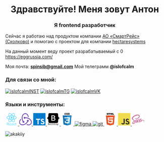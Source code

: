 <h1 align="center">Здравствуйте! Меня зовут Антон</h1>
<h3 align="center">Я frontend разработчик</h3>

Сейчас я работаю над продуктом компании [АО «СмартРейс» (Сколково)](https://navigator.sk.ru/orn/1124483) и помогаю с проектом для компании [hectaresystems](https://hectaresystems.ru/)

На данный момент веду проект разрабатываемый с 0 https://eggrussia.com/

Моя почта: **spinsib@gmail.com**
Мой телеграмм **@islofcalm**

<h3 align="left">Для связи со мной:</h3>
<p align="left">
<a href="https://instagram.com/islofcalm" target="blank"><img align="center" src="https://raw.githubusercontent.com/rahuldkjain/github-profile-readme-generator/master/src/images/icons/Social/instagram.svg" alt="islofcalmINST" height="30" width="40" /></a>
<a href="https://t.me/islofcalm" target="blank"><img align="center" src="https://cdn-icons-png.flaticon.com/512/4701/4701496.png" alt="islofcalmTG" height="30" width="40" /></a>
<a href="https://vk.com/1rama_2_vandama" target="blank"><img align="center" src="https://i.pinimg.com/originals/9b/fd/ae/9bfdaedd61a6b9347f61026d1cf39ae1.png" alt="islofcalmVK" height="30" width="30" /></a>
  
</p>

<h3 align="left">Языки и инструменты:</h3>
<p align="left"> <a href="https://reactjs.org/" target="_blank" rel="noreferrer"> <img src="https://raw.githubusercontent.com/devicons/devicon/master/icons/react/react-original-wordmark.svg" alt="react" width="40" height="40"/> </a> <a href="https://redux.js.org" target="_blank" rel="noreferrer"> <img src="https://raw.githubusercontent.com/devicons/devicon/master/icons/redux/redux-original.svg" alt="redux" width="40" height="40"/> <a href="https://www.typescriptlang.org/" target="_blank" rel="noreferrer"> <img src="https://raw.githubusercontent.com/devicons/devicon/master/icons/typescript/typescript-original.svg" alt="typescript" width="40" height="40"/> </a> <a href="https://getbootstrap.com" target="_blank" rel="noreferrer"> <img src="https://raw.githubusercontent.com/devicons/devicon/master/icons/bootstrap/bootstrap-plain-wordmark.svg" alt="bootstrap" width="40" height="40"/> </a> <a href="https://www.w3schools.com/css/" target="_blank" rel="noreferrer"> <img src="https://raw.githubusercontent.com/devicons/devicon/master/icons/css3/css3-original-wordmark.svg" alt="css3" width="40" height="40"/> </a> <a href="https://www.figma.com/" target="_blank" rel="noreferrer"> <img src="https://www.vectorlogo.zone/logos/figma/figma-icon.svg" alt="figma" width="40" height="40"/> </a> <a href="https://git-scm.com/" target="_blank" rel="noreferrer"> <img src="https://www.vectorlogo.zone/logos/git-scm/git-scm-icon.svg" alt="git" width="40" height="40"/> </a> <a href="https://www.w3.org/html/" target="_blank" rel="noreferrer"> <img src="https://raw.githubusercontent.com/devicons/devicon/master/icons/html5/html5-original-wordmark.svg" alt="html5" width="40" height="40"/> </a> <a href="https://developer.mozilla.org/en-US/docs/Web/JavaScript" target="_blank" rel="noreferrer"> <img src="https://raw.githubusercontent.com/devicons/devicon/master/icons/javascript/javascript-original.svg" alt="javascript" width="40" height="40"/> </a> </a> <a href="https://sass-lang.com" target="_blank" rel="noreferrer"> <img src="https://raw.githubusercontent.com/devicons/devicon/master/icons/sass/sass-original.svg" alt="sass" width="40" height="40"/> </a> </p>

<p><img align="center" src="https://github-readme-stats.vercel.app/api/top-langs?username=akakiiy&show_icons=true&title_color=d53f3f&text_color=000000&bg_color=eeb4b4&locale=en&layout=compact" alt="akakiiy" /></p>
